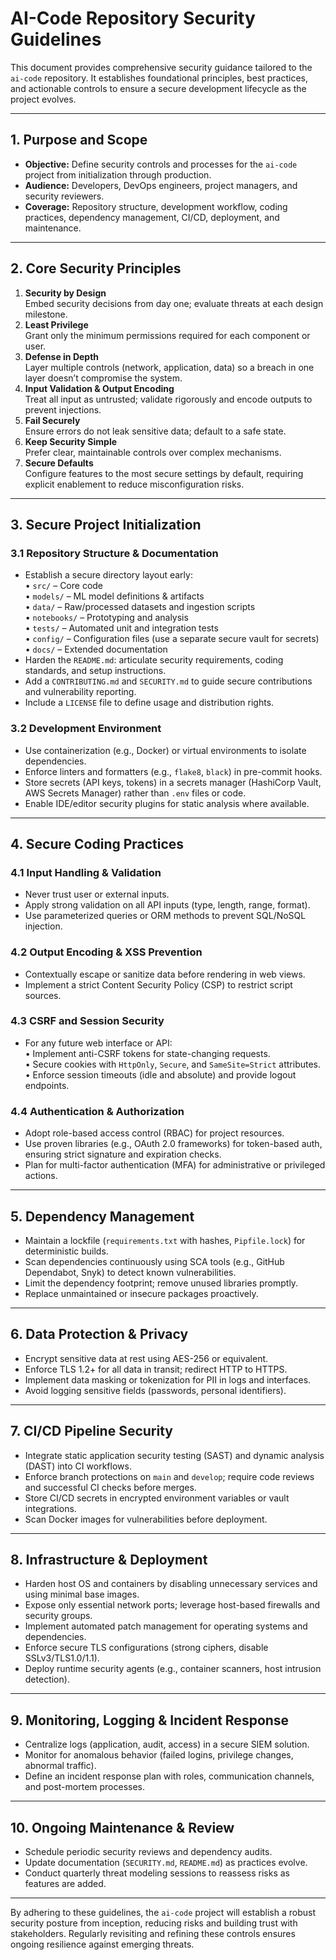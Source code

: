 # AI-Code Repository Security Guidelines

This document provides comprehensive security guidance tailored to the `ai-code` repository. It establishes foundational principles, best practices, and actionable controls to ensure a secure development lifecycle as the project evolves.

---

## 1. Purpose and Scope

- **Objective:** Define security controls and processes for the `ai-code` project from initialization through production.
- **Audience:** Developers, DevOps engineers, project managers, and security reviewers.
- **Coverage:** Repository structure, development workflow, coding practices, dependency management, CI/CD, deployment, and maintenance.

---

## 2. Core Security Principles

1. **Security by Design**  
   Embed security decisions from day one; evaluate threats at each design milestone.
2. **Least Privilege**  
   Grant only the minimum permissions required for each component or user.
3. **Defense in Depth**  
   Layer multiple controls (network, application, data) so a breach in one layer doesn’t compromise the system.
4. **Input Validation & Output Encoding**  
   Treat all input as untrusted; validate rigorously and encode outputs to prevent injections.
5. **Fail Securely**  
   Ensure errors do not leak sensitive data; default to a safe state.
6. **Keep Security Simple**  
   Prefer clear, maintainable controls over complex mechanisms.
7. **Secure Defaults**  
   Configure features to the most secure settings by default, requiring explicit enablement to reduce misconfiguration risks.

---

## 3. Secure Project Initialization

### 3.1 Repository Structure & Documentation

- Establish a secure directory layout early:  
  • `src/` – Core code  
  • `models/` – ML model definitions & artifacts  
  • `data/` – Raw/processed datasets and ingestion scripts  
  • `notebooks/` – Prototyping and analysis  
  • `tests/` – Automated unit and integration tests  
  • `config/` – Configuration files (use a separate secure vault for secrets)  
  • `docs/` – Extended documentation  
- Harden the `README.md`: articulate security requirements, coding standards, and setup instructions.
- Add a `CONTRIBUTING.md` and `SECURITY.md` to guide secure contributions and vulnerability reporting.
- Include a `LICENSE` file to define usage and distribution rights.

### 3.2 Development Environment

- Use containerization (e.g., Docker) or virtual environments to isolate dependencies.
- Enforce linters and formatters (e.g., `flake8`, `black`) in pre-commit hooks.
- Store secrets (API keys, tokens) in a secrets manager (HashiCorp Vault, AWS Secrets Manager) rather than `.env` files or code.
- Enable IDE/editor security plugins for static analysis where available.

---

## 4. Secure Coding Practices

### 4.1 Input Handling & Validation

- Never trust user or external inputs.  
- Apply strong validation on all API inputs (type, length, range, format).  
- Use parameterized queries or ORM methods to prevent SQL/NoSQL injection.

### 4.2 Output Encoding & XSS Prevention

- Contextually escape or sanitize data before rendering in web views.  
- Implement a strict Content Security Policy (CSP) to restrict script sources.

### 4.3 CSRF and Session Security

- For any future web interface or API:  
  • Implement anti-CSRF tokens for state-changing requests.  
  • Secure cookies with `HttpOnly`, `Secure`, and `SameSite=Strict` attributes.  
  • Enforce session timeouts (idle and absolute) and provide logout endpoints.

### 4.4 Authentication & Authorization

- Adopt role-based access control (RBAC) for project resources.  
- Use proven libraries (e.g., OAuth 2.0 frameworks) for token-based auth, ensuring strict signature and expiration checks.  
- Plan for multi-factor authentication (MFA) for administrative or privileged actions.

---

## 5. Dependency Management

- Maintain a lockfile (`requirements.txt` with hashes, `Pipfile.lock`) for deterministic builds.
- Scan dependencies continuously using SCA tools (e.g., GitHub Dependabot, Snyk) to detect known vulnerabilities.
- Limit the dependency footprint; remove unused libraries promptly.
- Replace unmaintained or insecure packages proactively.

---

## 6. Data Protection & Privacy

- Encrypt sensitive data at rest using AES-256 or equivalent.  
- Enforce TLS 1.2+ for all data in transit; redirect HTTP to HTTPS.
- Implement data masking or tokenization for PII in logs and interfaces.
- Avoid logging sensitive fields (passwords, personal identifiers).

---

## 7. CI/CD Pipeline Security

- Integrate static application security testing (SAST) and dynamic analysis (DAST) into CI workflows.
- Enforce branch protections on `main` and `develop`; require code reviews and successful CI checks before merges.
- Store CI/CD secrets in encrypted environment variables or vault integrations.
- Scan Docker images for vulnerabilities before deployment.

---

## 8. Infrastructure & Deployment

- Harden host OS and containers by disabling unnecessary services and using minimal base images.
- Expose only essential network ports; leverage host-based firewalls and security groups.
- Implement automated patch management for operating systems and dependencies.
- Enforce secure TLS configurations (strong ciphers, disable SSLv3/TLS1.0/1.1).
- Deploy runtime security agents (e.g., container scanners, host intrusion detection).

---

## 9. Monitoring, Logging & Incident Response

- Centralize logs (application, audit, access) in a secure SIEM solution.
- Monitor for anomalous behavior (failed logins, privilege changes, abnormal traffic).
- Define an incident response plan with roles, communication channels, and post-mortem processes.

---

## 10. Ongoing Maintenance & Review

- Schedule periodic security reviews and dependency audits.
- Update documentation (`SECURITY.md`, `README.md`) as practices evolve.
- Conduct quarterly threat modeling sessions to reassess risks as features are added.

---

By adhering to these guidelines, the `ai-code` project will establish a robust security posture from inception, reducing risks and building trust with stakeholders. Regularly revisiting and refining these controls ensures ongoing resilience against emerging threats.